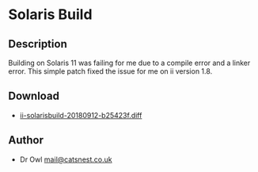 Solaris Build
=============

Description
-----------
Building on Solaris 11 was failing for me due to a compile error and a linker
error. This simple patch fixed the issue for me on ii version 1.8.

Download
--------
* [ii-solarisbuild-20180912-b25423f.diff](ii-solarisbuild-20180912-b25423f.diff)

Author
------
* Dr Owl <mail@catsnest.co.uk>
